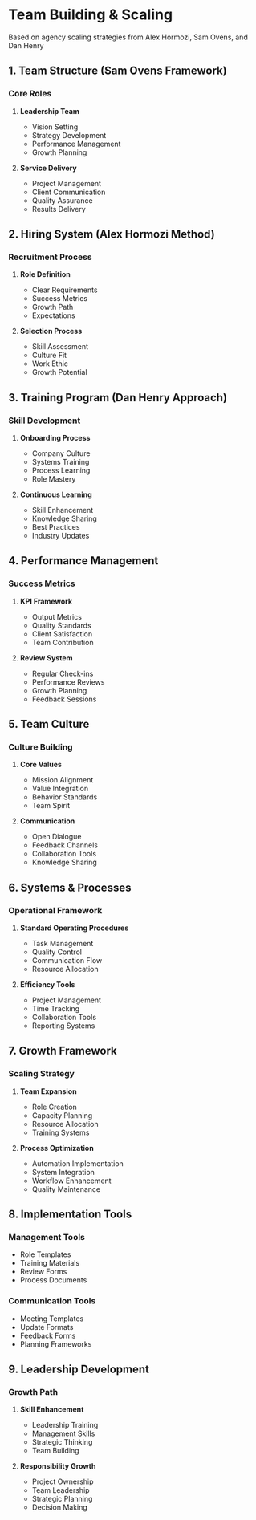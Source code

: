 # Team Building & Scaling
Based on agency scaling strategies from Alex Hormozi, Sam Ovens, and Dan Henry

## 1. Team Structure (Sam Ovens Framework)
### Core Roles
1. **Leadership Team**
   - Vision Setting
   - Strategy Development
   - Performance Management
   - Growth Planning

2. **Service Delivery**
   - Project Management
   - Client Communication
   - Quality Assurance
   - Results Delivery

## 2. Hiring System (Alex Hormozi Method)
### Recruitment Process
1. **Role Definition**
   - Clear Requirements
   - Success Metrics
   - Growth Path
   - Expectations

2. **Selection Process**
   - Skill Assessment
   - Culture Fit
   - Work Ethic
   - Growth Potential

## 3. Training Program (Dan Henry Approach)
### Skill Development
1. **Onboarding Process**
   - Company Culture
   - Systems Training
   - Process Learning
   - Role Mastery

2. **Continuous Learning**
   - Skill Enhancement
   - Knowledge Sharing
   - Best Practices
   - Industry Updates

## 4. Performance Management
### Success Metrics
1. **KPI Framework**
   - Output Metrics
   - Quality Standards
   - Client Satisfaction
   - Team Contribution

2. **Review System**
   - Regular Check-ins
   - Performance Reviews
   - Growth Planning
   - Feedback Sessions

## 5. Team Culture
### Culture Building
1. **Core Values**
   - Mission Alignment
   - Value Integration
   - Behavior Standards
   - Team Spirit

2. **Communication**
   - Open Dialogue
   - Feedback Channels
   - Collaboration Tools
   - Knowledge Sharing

## 6. Systems & Processes
### Operational Framework
1. **Standard Operating Procedures**
   - Task Management
   - Quality Control
   - Communication Flow
   - Resource Allocation

2. **Efficiency Tools**
   - Project Management
   - Time Tracking
   - Collaboration Tools
   - Reporting Systems

## 7. Growth Framework
### Scaling Strategy
1. **Team Expansion**
   - Role Creation
   - Capacity Planning
   - Resource Allocation
   - Training Systems

2. **Process Optimization**
   - Automation Implementation
   - System Integration
   - Workflow Enhancement
   - Quality Maintenance

## 8. Implementation Tools
### Management Tools
- Role Templates
- Training Materials
- Review Forms
- Process Documents

### Communication Tools
- Meeting Templates
- Update Formats
- Feedback Forms
- Planning Frameworks

## 9. Leadership Development
### Growth Path
1. **Skill Enhancement**
   - Leadership Training
   - Management Skills
   - Strategic Thinking
   - Team Building

2. **Responsibility Growth**
   - Project Ownership
   - Team Leadership
   - Strategic Planning
   - Decision Making
